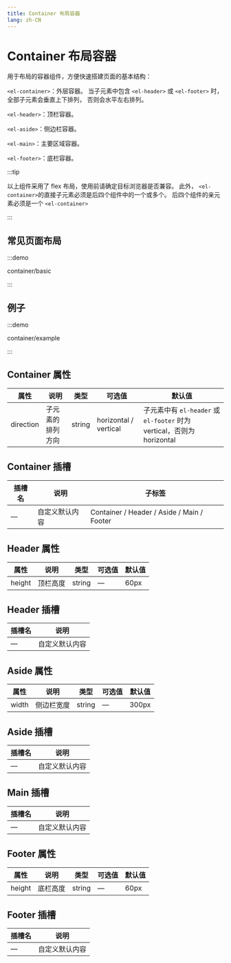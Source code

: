 ```yaml
---
title: Container 布局容器
lang: zh-CN
---
```


# Container 布局容器

用于布局的容器组件，方便快速搭建页面的基本结构：

`<el-container>`：外层容器。 当子元素中包含 `<el-header>` 或 `<el-footer>` 时，全部子元素会垂直上下排列， 否则会水平左右排列。

`<el-header>`：顶栏容器。

`<el-aside>`：侧边栏容器。

`<el-main>`：主要区域容器。

`<el-footer>`：底栏容器。

:::tip

以上组件采用了 flex 布局，使用前请确定目标浏览器是否兼容。 此外， `<el-container>`的直接子元素必须是后四个组件中的一个或多个。 后四个组件的亲元素必须是一个 `<el-container>`

:::

## 常见页面布局

:::demo

container/basic

:::

## 例子

:::demo

container/example

:::

## Container 属性

| 属性        | 说明       | 类型     | 可选值                   | 默认值                                                        |
| --------- | -------- | ------ | --------------------- | ---------------------------------------------------------- |
| direction | 子元素的排列方向 | string | horizontal / vertical | 子元素中有 `el-header` 或 `el-footer` 时为 vertical，否则为 horizontal |

## Container 插槽

| 插槽名 | 说明      | 子标签                                        |
| --- | ------- | ------------------------------------------ |
| —   | 自定义默认内容 | Container / Header / Aside / Main / Footer |

## Header 属性

| 属性     | 说明   | 类型     | 可选值 | 默认值  |
| ------ | ---- | ------ | --- | ---- |
| height | 顶栏高度 | string | —   | 60px |

## Header 插槽

| 插槽名 | 说明      |
| --- | ------- |
| —   | 自定义默认内容 |

## Aside 属性

| 属性    | 说明    | 类型     | 可选值 | 默认值   |
| ----- | ----- | ------ | --- | ----- |
| width | 侧边栏宽度 | string | —   | 300px |

## Aside 插槽

| 插槽名 | 说明      |
| --- | ------- |
| —   | 自定义默认内容 |

## Main 插槽

| 插槽名 | 说明      |
| --- | ------- |
| —   | 自定义默认内容 |

## Footer 属性

| 属性     | 说明   | 类型     | 可选值 | 默认值  |
| ------ | ---- | ------ | --- | ---- |
| height | 底栏高度 | string | —   | 60px |

## Footer 插槽

| 插槽名 | 说明      |
| --- | ------- |
| —   | 自定义默认内容 |
